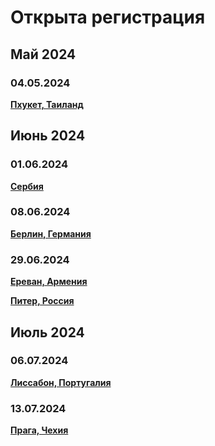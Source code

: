 # Открыта регистрация

## Май 2024

### 04.05.2024

**[Пхукет, Таиланд](/./upcoming-events/phuket.md)**

## Июнь 2024

### 01.06.2024

**[Сербия](/./upcoming-events/serbia.md)**

### 08.06.2024

**[Берлин, Германия](/./upcoming-events/germany.md)**

### 29.06.2024

**[Ереван, Армения](/./upcoming-events/Yerevan.md)**

**[Питер, Россия](/./reworked-upcoming-events/saint-petersburg.md)**

## Июль 2024

### 06.07.2024

**[Лиссабон, Португалия](/./upcoming-events/Portugal.md)**

### 13.07.2024

**[Прага, Чехия](/./upcoming-events/czechia.md)**

